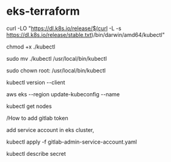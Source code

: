 # eks-terraform

curl -LO "https://dl.k8s.io/release/$(curl -L -s https://dl.k8s.io/release/stable.txt)/bin/darwin/amd64/kubectl"

chmod +x ./kubectl

sudo mv ./kubectl /usr/local/bin/kubectl

sudo chown root: /usr/local/bin/kubectl

kubectl version --client

aws eks --region <aws-region>  update-kubeconfig --name <cluster-name>

kubectl get nodes


/How to add gitlab token 

add service account in eks cluster,  

kubectl apply -f gitlab-admin-service-account.yaml

kubectl describe secret <gitlab-token>

